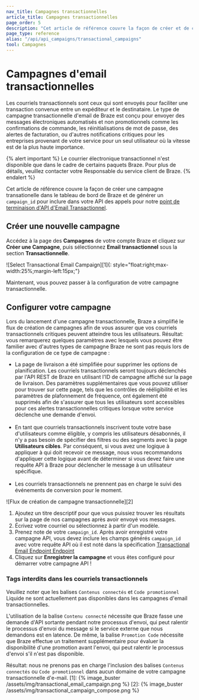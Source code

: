 ```yaml
---
nav_title: Campagnes transactionnelles
article_title: Campagnes transactionnelles
page_order: 5
description: "Cet article de référence couvre la façon de créer et de configurer une nouvelle campagne d'email transactionnelle Braze."
page_type: reference
alias: "/api/api_campaigns/transactional_campaigns"
tool: Campagnes
---
```


# Campagnes d'email transactionnelles

Les courriels transactionnels sont ceux qui sont envoyés pour faciliter une transaction convenue entre un expéditeur et le destinataire. Le type de campagne transactionnelle d'email de Braze est conçu pour envoyer des messages électroniques automatisés et non promotionnels comme les confirmations de commande, les réinitialisations de mot de passe, des alertes de facturation, ou d'autres notifications critiques pour les entreprises provenant de votre service pour un seul utilisateur où la vitesse est de la plus haute importance.

{% alert important %}
Le courrier électronique transactionnel n'est disponible que dans le cadre de certains paquets Braze. Pour plus de détails, veuillez contacter votre Responsable du service client de Braze.
{% endalert %}

Cet article de référence couvre la façon de créer une campagne transationelle dans le tableau de bord de Braze et de générer un `campaign_id` pour inclure dans votre API des appels pour notre [point de terminaison d'API d'Email Transactionnel]({{site.baseurl}}/api/endpoints/messaging/send_messages/post_send_transactional_message).


## Créer une nouvelle campagne
Accédez à la page des **Campagnes** de votre compte Braze et cliquez sur __Créer une Campagne__, puis sélectionnez __Email transactionnel__ sous la section __Transactionnelle__.

!\[Select Transactional Email Campaign\]\[1\]{: style="float:right;max-width:25%;margin-left:15px;"}

Maintenant, vous pouvez passer à la configuration de votre campagne transactionnelle.

## Configurer votre campagne

Lors du lancement d'une campagne transactionnelle, Braze a simplifié le flux de création de campagnes afin de vous assurer que vos courriels transactionnels critiques peuvent atteindre tous les utilisateurs. Résultat: vous remarquerez quelques paramètres avec lesquels vous pouvez être familier avec d'autres types de campagne Braze ne sont pas requis lors de la configuration de ce type de campagne :

- La page de livraison a été simplifiée pour supprimer les options de planification. Les courriels transactionnels seront toujours déclenchés par l'API REST de Braze en utilisant l'ID de campagne affiché sur la page de livraison. Des paramètres supplémentaires que vous pouvez utiliser pour trouver sur cette page, tels que les contrôles de rééligibilité et les paramètres de plafonnement de fréquence, ont également été supprimés afin de s'assurer que tous les utilisateurs sont accessibles pour ces alertes transactionnelles critiques lorsque votre service déclenche une demande d'envoi.<br><br>
- En tant que courriels transactionnels inscrivent toute votre base d'utilisateurs comme éligible, y compris les utilisateurs désabonnés, il n'y a pas besoin de spécifier des filtres ou des segments avec la page **Utilisateurs cibles**. Par conséquent, si vous avez une logique à appliquer à qui doit recevoir ce message, nous vous recommandons d'appliquer cette logique avant de déterminer si vous devez faire une requête API à Braze pour déclencher le message à un utilisateur spécifique.<br><br>
- Les courriels transactionnels ne prennent pas en charge le suivi des événements de conversion pour le moment.

!\[Flux de création de campagne transactionnelle\]\[2\]

1. Ajoutez un titre descriptif pour que vous puissiez trouver les résultats sur la page de nos campagnes après avoir envoyé vos messages.
2. Écrivez votre courriel ou sélectionnez à partir d'un modèle.
3. Prenez note de votre `campaign_id`. Après avoir enregistré votre campagne API, vous devez inclure les champs générés `campaign_id` avec votre requête API où il est noté dans la spécification [Transactional Email Endpoint Endpoint]({{site.baseurl}}/api/endpoints/messaging/send_messages/post_send_transactional_message)
4. Cliquez sur __Enregistrer la campagne__ et vous êtes configuré pour démarrer votre campagne API !

### Tags interdits dans les courriels transactionnels

Veuillez noter que les balises `Contenus connectés` et `Code promotionnel` Liquide ne sont actuellement pas disponibles dans les campagnes d'email transactionnelles.

L'utilisation de la balise `Contenu connecté` nécessite que Braze fasse une demande d'API sortante pendant notre processus d'envoi, qui peut ralentir le processus d'envoi du message si le service externe que nous demandons est en latence.  De même, la balise `Promotion Code` nécessite que Braze effectue un traitement supplémentaire pour évaluer la disponibilité d'une promotion avant l'envoi, qui peut ralentir le processus d'envoi s'il n'est pas disponible.

Résultat: nous ne prenons pas en charge l'inclusion des balises `Contenus connectés` ou `Code promotionnel` dans aucun domaine de votre campagne transactionnelle d'e-mail.
[1]: {% image_buster /assets/img/transactional_email_campaign.png %} [2]: {% image_buster /assets/img/transactional_campaign_compose.png %}
